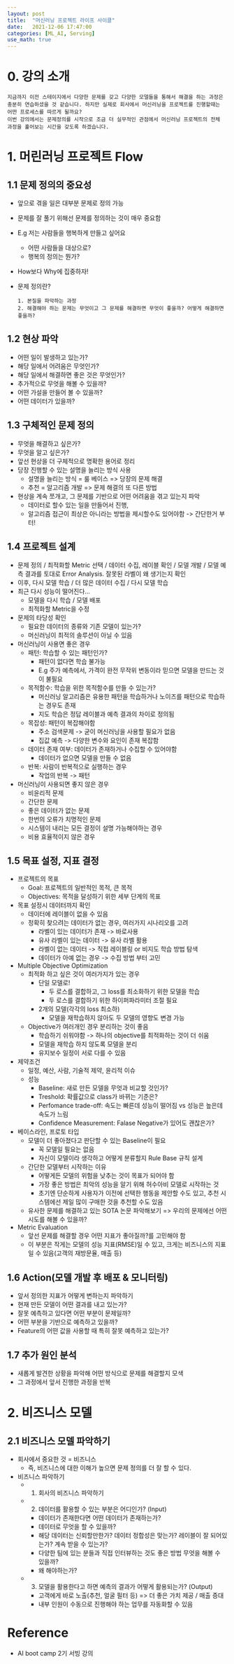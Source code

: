 ```yaml
---
layout: post
title:  "머신러닝 프로젝트 라이프 사이클"
date:   2021-12-06 17:47:00
categories: [ML_AI, Serving]
use_math: true
---
```


# 0. 강의 소개

```
지금까지 이전 스테이지에서 다양한 문제를 갖고 다양한 모델들을 통해서 해결을 하는 과정은 충분히 연습하셨을 것 같습니다. 하지만 실제로 회사에서 머신러닝을 프로젝트를 진행할때는 어떤 프로세스를 따르게 될까요?
이번 강의에서는 문제정의를 시작으로 조금 더 실무적인 관점에서 머신러닝 프로젝트의 전체 과정을 훑어보는 시간을 갖도록 하겠습니다.
```

# 1. 머린러닝 프로젝트 Flow
## 1.1 문제 정의의 중요성
* 앞으로 겪을 일은 대부분 문제로 정의 가능
* 문제를 잘 풀기 위해선 문제를 정의하는 것이 매우 중요함
* E.g 저는 사람들을 행복하게 만들고 싶어요
    * 어떤 사람들을 대상으로?
    * 행복의 정의는 뭔가?
* How보다 Why에 집중하자!
* 문제 정의란?

    ```
    1. 본질을 파악하는 과정
    2. 해결해야 하는 문제는 무엇이고 그 문제를 해결하면 무엇이 좋을까? 어떻게 해결하면 좋을까?
    ```

## 1.2 현상 파악
* 어떤 일이 발생하고 있는가?
* 해당 일에서 어려움은 무엇인가?
* 해당 일에서 해결하면 좋은 것은 무엇인가?
* 추가적으로 무엇을 해볼 수 있을까?
* 어떤 가설을 만들어 볼 수 있을까?
* 어떤 데이터가 있을까?

## 1.3 구체적인 문제 정의
* 무엇을 해결하고 싶은가?
* 무엇을 알고 싶은가?
* 앞선 현상을 더 구체적으로 명확한 용어로 정리
* 당장 진행할 수 있는 설명을 늘리는 방식 사용
    * 설명을 늘리는 방식 = 룰 베이스 => 당장의 문제 해결
    * 추천 = 알고리즘 개발 => 문제 해결의 또 다른 방법
* 현상을 계속 쪼개고, 그 문제를 기반으로 어떤 어려움을 겪고 있는지 파악
    * 데이터로 할수 있는 일을 만들어서 진행,
    * 알고리즘 접근이 최상은 아니라는 방법을 제시할수도 있어야함 -> 간단한거 부터!

## 1.4 프로젝트 설계
* 문제 정의 / 최적화할 Metric 선택 / 데이터 수집, 레이블 확인 / 모델 개발 / 모델 예측 결과를 토대로 Error Analysis. 잘못된 라벨이 왜 생기는지 확인
* 이후, 다시 모델 학습 / 더 많은 데이터 수집 / 다시 모델 학습
* 최근 다시 성능이 떨어진다...
    * 모델을 다시 학습 / 모델 배포
    * 최적화할 Metric을 수정
* 문제의 타당성 확인
    * 필요한 데이터의 종류와 기존 모델이 있는가?
    * 머신러닝이 최적의 솔루션이 아닐 수 있음
* 머신러닝이 사용면 좋은 경우
    * 패턴: 학습할 수 있는 패턴인가?
        * 패턴이 없다면 학습 불가능
        * E.g 주가 예측에서, 가격이 완전 무작위 변동이라 믿으면 모델을 만드는 것이 불필요
    * 목적함수: 학습을 위한 목적함수를 만들 수 있는가?
        * 머신러닝 알고리즘은 유용한 패턴을 학습하거나 노이즈를 패턴으로 학습하는 경우도 존재
        * 지도 학습은 정답 레이블과 예측 결과의 차이로 정의됨
    * 목잡성: 패턴이 복잡해야함
        * 주소 검색문제 -> 굳이 머신러닝을 사용할 필요가 없음
        * 집값 예측 -> 다양한 변수와 요인이 존재 복잡함
    * 데이터 존재 여부: 데이터가 존재하거나 수집할 수 있어야함
        * 데이터가 없으면 모델을 만들 수 없음
    * 반복: 사람이 반복적으로 실행하는 경우
        * 작업의 반복 -> 패턴
* 머신러닝이 사용되면 좋지 않은 경우
    * 비윤리적 문제
    * 간단한 문제
    * 좋은 데이터가 없는 문제
    * 한번의 오류가 치명적인 문제
    * 시스템이 내리는 모든 결정이 설명 가능해야하는 경우
    * 비용 효율적이지 않은 경우

## 1.5 목표 설정, 지표 결정
* 프로젝트의 목표
    * Goal: 프로젝트의 일반적인 목적, 큰 목적
    * Objectives: 목적을 달성하기 위한 세부 단계의 목표
* 목표 설정시 데이터까지 확인
    * 데이터에 레이블이 없을 수 있음
    * 정확히 찾으려는 데이터가 없는 경우, 여러가지 시나리오를 고려
        * 라벨이 있는 데이터가 존재 -> 바로사용
        * 유사 라벨이 있는 데이터 -> 유사 라벨 활용
        * 라벨이 없는 데이터 -> 직접 레이블링 or 비지도 학습 방법 탐색
        * 데이터가 아예 없는 경우 -> 수집 방법 부터 고민
* Multiple Objective Optimization
    * 최적화 하고 싶은 것이 여러가지가 있는 경우
        * 단일 모델로!
            * 두 로스를 결합하고, 그 loss를 최소화하기 위한 모델을 학습
            * 두 로스를 결합하기 위한 하이퍼파라미터 조절 필요 
        * 2개의 모델(각각의 loss 최소하)
            * 모델을 재학습하지 않아도 두 모델의 영향도 변경 가능
    * Objective가 여러개인 경우 분리하는 것이 좋음
        * 학습하기 쉬워야함 -> 하나의 objective를 최적화하는 것이 더 쉬움
        * 모델을 재학습 하지 않도록 모델을 분리
        * 유지보수 일정이 서로 다를 수 있음
* 제약조건
    * 일정, 예산, 사람, 기술적 제약, 윤리적 이슈
    * 성능
        * Baseline: 새로 만든 모델을 무엇과 비교할 것인가?
        * Treshold: 확률값으로 class가 바뀌는 기준은?
        * Perfomance trade-off: 속도는 빠른데 성능이 떨어짐 vs 성능은 높은데 속도가 느림
        * Confidence Measurement: Falase Negative가 있어도 괜찮은가?
* 베이스라인, 프로토 타입
    * 모델이 더 좋아졌다고 판단할 수 있는 Baseline이 필요
        * 꼭 모델일 필요는 없음
        * 자신이 모델이라 생각하고 어떻게 분류할지 Rule Base 규칙 설계
    * 간단한 모델부터 시작하는 이유
        * 어떻게든 모델의 위험을 낮추는 것이 목표가 되어야 함
        * 가장 좋은 방법은 최악의 성능을 알기 위해 허수아비 모델로 시작하는 것
        * 초기엔 단순하게 사용자가 이전에 선택한 행동을 제안할 수도 있고, 추천 시스템에선 제일 많이 구매한
    것을 추천할 수도 있음
    * 유사한 문제를 해결하고 있는 SOTA 논문 파악해보기 => 우리의 문제에선 어떤 시도를 해볼 수 있을까?
* Metric Evaluation
    * 앞선 문제를 해결할 경우 어떤 지표가 좋아질까?를 고민해야 함
    * 이 부분은 작게는 모델의 성능 지표(RMSE)일 수 있고, 크게는 비즈니스의 지표일 수 있음(고객의 재방문율, 매출 등)

## 1.6 Action(모델 개발 후 배포 & 모니터링)
* 앞서 정의한 지표가 어떻게 변하는지 파악하기
* 현재 만든 모델이 어떤 결과를 내고 있는가?
* 잘못 예측하고 있다면 어떤 부분이 문제일까?
* 어떤 부분을 기반으로 예측하고 있을까?
* Feature의 어떤 값을 사용할 때 특히 잘못 예측하고 있는가?

## 1.7 추가 원인 분석
* 새롭게 발견한 상황을 파악해 어떤 방식으로 문제를 해결할지 모색
* 그 과정에서 앞서 진행한 과정을 반복

# 2. 비즈니스 모델
## 2.1 비즈니스 모델 파악하기
* 회사에서 중요한 것 = 비즈니스
    * 즉, 비즈니스에 대한 이해가 높으면 문제 정의를 더 잘 할 수 있다.
* 비즈니스 파악하기
    * 1) 회사의 비즈니스 파악하기
    * 2) 데이터를 활용할 수 있는 부분은 어디인가? (Input)
        * 데이터가 존재한다면 어떤 데이터가 존재하는가?
        * 데이터로 무엇을 할 수 있을까?
        * 해당 데이터는 신뢰할만한가? 데이터 정합성은 맞는가? 레이블이 잘 되어있는가? 계속 받을 수 있는가?
        * 다양한 팀에 있는 분들과 직접 인터뷰하는 것도 좋은 방법
        무엇을 해볼 수 있을까?
        * 왜 해야하는가?
    * 3) 모델을 활용한다고 하면 예측의 결과가 어떻게 활용되는가? (Output)
        * 고객에게 바로 노출(추천, 얼굴 필터 등) => 더 좋은 가치 제공 / 매출 증대
        * 내부 인원이 수동으로 진행해야 하는 업무를 자동화할 수 있음

# Reference
* AI boot camp 2기 서빙 강의